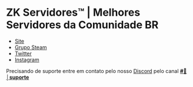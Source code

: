 # ZK Servidores™ | Melhores Servidores da Comunidade BR

- [Site](https://zkservidores.com)
- [Grupo Steam](https://steamcommunity.com/groups/zkservidores)
- [Twitter](https://twitter.com/zkservidores)
- [Instagram](https://instagram.com/zkservidores/)

Precisando de suporte entre em contato pelo nosso [Discord](https://discord.gg/g7uTcEYVRR) pelo canal **[#🙋│suporte](https://discord.gg/yB5UvWsy9h)** 
